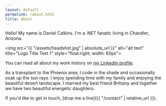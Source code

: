 ```yaml
---
layout: default
permalink: /about.html
title: About
---
```


Hello! My name is Daniel Calkins. I'm a .NET fanatic living in Chandler, Arizona.

<img src="{{ "/assets/headshot.jpg" | absolute_url }}" alt="alt text" title="Logo Title Text 1" style="float:right; width: 60px">

You can read all about my work history on <a href="https://www.linkedin.com/in/dcalkins" target="_blank" rel=”nofollow”>my LinkedIn profile</a>.

As a transplant to the Phoenix area, I code in the shade and occasionally soak up the sun rays. I enjoy spending time with my family and enjoying the beautiful desert landscape. I married my best friend Brittany and together we have two beautiful energetic daughters.

If you'd like to get in touch, [drop me a line]({{ "/contact" | relative_url }}).